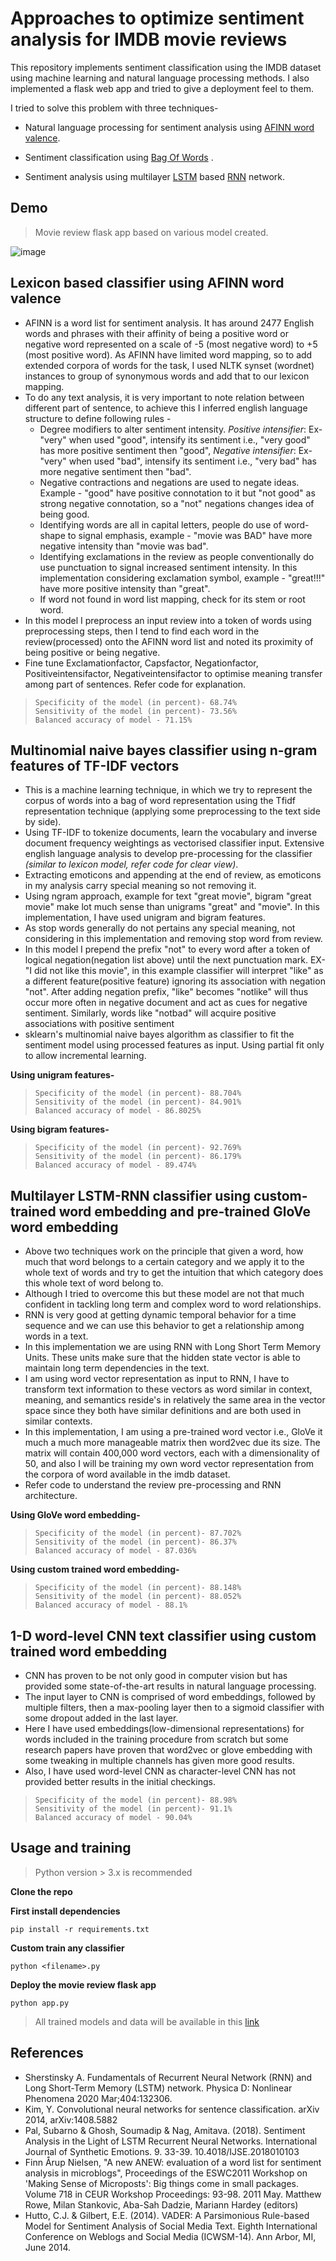 # Approaches to optimize sentiment analysis for IMDB movie reviews

This repository implements sentiment classification using the IMDB dataset using machine learning and natural language processing methods. I also implemented a flask web app and tried to give a deployment feel to them.

I tried to solve this problem with three techniques-
- Natural language processing for sentiment analysis using [AFINN word valence](http://www2.imm.dtu.dk/pubdb/views/publication_details.php?id=6010). 

- Sentiment classification using [Bag Of Words](https://en.wikipedia.org/wiki/Bag-of-words_model) .

- Sentiment analysis using multilayer [LSTM](https://en.wikipedia.org/wiki/Long_short-term_memory) based [RNN](https://en.wikipedia.org/wiki/Recurrent_neural_network) network.
## Demo 
> Movie review flask app based on various model created.

![image](https://drive.google.com/uc?export=view&id=1jEGDukR-olW28IcQzrxhjm5lnQFH_Igd)

## Lexicon based classifier using AFINN word valence

- AFINN is a word list for sentiment analysis. It has around 2477 English words and phrases with their affinity of being a positive word or negative word represented on a scale of -5 (most negative word) to +5 (most positive word). As AFINN have limited word mapping, so to add extended corpora of words for the task, I used NLTK synset (wordnet) instances to group of synonymous words and add that to our lexicon mapping.
- To do any text analysis, it is very important to note relation between different part of sentence, to achieve this I inferred english language structure to define following rules -
  - Degree modifiers to alter sentiment intensity. *Positive intensifier*: Ex- "very" when used "good", intensify its sentiment i.e., "very good" has more positive sentiment then "good", *Negative intensifier*: Ex- "very" when used "bad", intensify its sentiment i.e., "very bad" has more negative sentiment then "bad".
  - Negative contractions and negations are used to negate ideas. Example - "good" have positive connotation to it but "not good" as strong negative connotation, so a "not" negations changes idea of being good.
  - Identifying words are all in capital letters, people do use of word-shape to signal emphasis, example - "movie was BAD" have more negative intensity than "movie was bad".
  - Identifying exclamations in the review as people conventionally do use punctuation to signal increased sentiment intensity. In this implementation considering exclamation symbol, example - "great!!!" have more positive intensity than "great".
  - If word not found in word list mapping, check for its stem or root word.
- In this model I preprocess an input review into a token of words using preprocessing steps, then I tend to find each word in the review(processed) onto the AFINN word list and noted its proximity of being positive or being negative.
- Fine tune Exclamationfactor, Capsfactor, Negationfactor, Positiveintensifactor, Negativeintensifactor to optimise meaning transfer among part of sentences. Refer code for explanation. 

> ``` 
> Specificity of the model (in percent)- 68.74%
> Sensitivity of the model (in percent)- 73.56%
> Balanced accuracy of model - 71.15%
> ```

## Multinomial naive bayes classifier using n-gram features of TF-IDF vectors

- This is a machine learning technique, in which we try to represent the corpus of words into a bag of word representation using the Tfidf representation technique (applying some preprocessing to the text side by side). 
- Using TF-IDF to tokenize documents, learn the vocabulary and inverse document frequency weightings as vectorised classifier input. Extensive english language analysis to develop pre-processing for the classifier *(similar to lexicon model, refer code for clear view)*.
- Extracting emoticons and appending at the end of review, as emoticons in my analysis carry special meaning so not removing it.
- Using ngram approach, example for text "great movie", bigram "great movie" make lot much sense than unigrams "great" and "movie". In this implementation, I have used unigram and bigram features. 
- As stop words generally do not pertains any special meaning, not considering in this implementation and removing stop word from review.
- In this model I prepend the prefix "not" to every word after a token of logical negation(negation list above) until the next punctuation mark. EX- "I did not like this movie", in this example classifier will interpret "like" as a different feature(positive feature) ignoring its association with negation "not". After adding negation prefix, "like" becomes "notlike" will thus occur more often in negative document and act as cues for negative sentiment. Similarly, words like "notbad" will acquire positive associations with positive sentiment
- sklearn's multinomial naive bayes algorithm as classifier to fit the sentiment model using processed features as input. Using partial fit only to allow incremental learning.

**Using unigram features-**
> ``` 
> Specificity of the model (in percent)- 88.704%
> Sensitivity of the model (in percent)- 84.901%
> Balanced accuracy of model - 86.8025%
> ```

**Using bigram features-**
> ``` 
> Specificity of the model (in percent)- 92.769%
> Sensitivity of the model (in percent)- 86.179%
> Balanced accuracy of model - 89.474%
> ```

## Multilayer LSTM-RNN classifier using custom-trained word embedding and pre-trained GloVe word embedding

- Above two techniques work on the principle that given a word, how much that word belongs to a certain category and we apply it to the whole text of words and try to get the intuition that which category does this whole text of word belong to.
- Although I tried to overcome this but these model are not that much confident in tackling long term and complex word to word relationships.
- RNN is very good at getting dynamic temporal behavior for a time sequence and we can use this behavior to get a relationship among words in a text.
- In this implementation we are using RNN with Long Short Term Memory Units. These units make sure that the hidden state vector is able to maintain long term dependencies in the text.
-  I am using word vector representation as input to RNN, I have to transform text information to these vectors as word similar in context, meaning, and semantics reside's in relatively the same area in the vector space since they both have similar definitions and are both used in similar contexts.
- In this implementation, I am using a pre-trained word vector i.e., GloVe it much a much more manageable matrix then word2vec due its size. The matrix will contain 400,000 word vectors, each with a dimensionality of 50, and also I will be training my own word vector representation from the corpora of word available in the imdb dataset.
- Refer code to understand the review pre-processing and RNN architecture.

**Using GloVe word embedding-**
> ``` 
> Specificity of the model (in percent)- 87.702%
> Sensitivity of the model (in percent)- 86.37%
> Balanced accuracy of model - 87.036%
> ```

**Using custom trained word embedding-**
> ``` 
> Specificity of the model (in percent)- 88.148%
> Sensitivity of the model (in percent)- 88.052%
> Balanced accuracy of model - 88.1%
> ```
 
 ## 1-D word-level CNN text classifier using custom trained word embedding
 
- CNN has proven to be not only good in computer vision but has provided some state-of-the-art results in natural language processing.
- The input layer to CNN is comprised of word embeddings, followed by multiple filters, then a max-pooling layer then to a sigmoid classifier with some dropout added in the last layer.
- Here I have used embeddings(low-dimensional representations) for words included in the training procedure from scratch but some research papers have proven that word2vec or glove embedding with some tweaking in multiple channels has given more good results.
- Also, I have used word-level CNN as character-level CNN has not provided better results in the initial checkings.

> ``` 
> Specificity of the model (in percent)- 88.98%
> Sensitivity of the model (in percent)- 91.1%
> Balanced accuracy of model - 90.04%
> ```
 
 ## Usage and training
 
 > Python version > 3.x is recommended 
 
 **Clone the repo**
 
 **First install dependencies** 
 
 ```
 pip install -r requirements.txt
 ```
 **Custom train any classifier**
 
 ```
 python <filename>.py
 ```
 
 **Deploy the movie review flask app**
 
 ```
 python app.py
 ```
 
 > All trained models and data will be available in this [link]()

## References 
- Sherstinsky A. Fundamentals of Recurrent Neural Network (RNN) and Long Short-Term Memory (LSTM) network. Physica D: Nonlinear Phenomena 2020 Mar;404:132306.
- Kim, Y. Convolutional neural networks for sentence classification. arXiv 2014, arXiv:1408.5882
- Pal, Subarno & Ghosh, Soumadip & Nag, Amitava. (2018). Sentiment Analysis in the Light of LSTM Recurrent Neural Networks. International Journal of Synthetic Emotions. 9. 33-39. 10.4018/IJSE.2018010103
- Finn Årup Nielsen, "A new ANEW: evaluation of a word list for sentiment analysis in microblogs", Proceedings of the ESWC2011 Workshop on 'Making Sense of Microposts': Big things come in small packages. Volume 718 in CEUR Workshop Proceedings: 93-98. 2011 May. Matthew Rowe, Milan Stankovic, Aba-Sah Dadzie, Mariann Hardey (editors)
- Hutto, C.J. & Gilbert, E.E. (2014). VADER: A Parsimonious Rule-based Model for Sentiment Analysis of Social Media Text. Eighth International Conference on Weblogs and Social Media (ICWSM-14). Ann Arbor, MI, June 2014.
